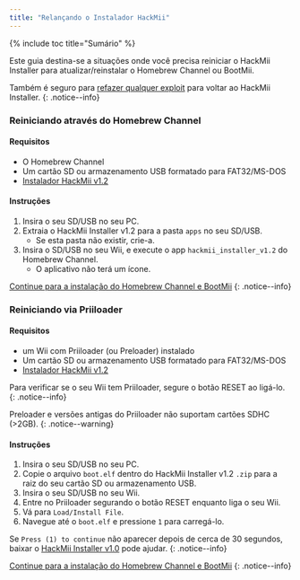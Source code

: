 ```yaml
---
title: "Relançando o Instalador HackMii"
---
```


{% include toc title="Sumário" %}

Este guia destina-se a situações onde você precisa reiniciar o HackMii Installer para atualizar/reinstalar o Homebrew Channel ou BootMii.

Também é seguro para [refazer qualquer exploit](get-started) para voltar ao HackMii Installer.
{: .notice--info}

### Reiniciando através do Homebrew Channel

#### Requisitos

* O Homebrew Channel
* Um cartão SD ou armazenamento USB formatado para FAT32/MS-DOS
* [Instalador HackMii v1.2](https://bootmii.org/download/)

#### Instruções

1. Insira o seu SD/USB no seu PC.
1. Extraia o HackMii Installer v1.2 para a pasta `apps` no seu SD/USB.
    + Se esta pasta não existir, crie-a.
1. Insira o SD/USB no seu Wii, e execute o app `hackmii_installer_v1.2` do Homebrew Channel.
    + O aplicativo não terá um ícone.

[Continue para a instalação do Homebrew Channel e BootMii](hbc)
{: .notice--info}

### Reiniciando via Priiloader

#### Requisitos
* um Wii com Priiloader (ou Preloader) instalado
* Um cartão SD ou armazenamento USB formatado para FAT32/MS-DOS
* [Instalador HackMii v1.2](https://bootmii.org/download/)

Para verificar se o seu Wii tem Priiloader, segure o botão RESET ao ligá-lo.
{: .notice--info}

Preloader e versões antigas do Priiloader não suportam cartões SDHC (>2GB).
{: .notice--warning}

#### Instruções

1. Insira o seu SD/USB no seu PC.
1. Copie o arquivo `boot.elf` dentro do HackMii Installer v1.2 `.zip` para a raiz do seu cartão SD ou armazenamento USB.
1. Insira o seu SD/USB no seu Wii.
1. Entre no Priiloader segurando o botão RESET enquanto liga o seu Wii.
1. Vá para `Load/Install File`.
1. Navegue até o `boot.elf` e pressione `1` para carregá-lo.

Se `Press (1) to continue` não aparecer depois de cerca de 30 segundos, baixar o [HackMii Installer v1.0](https://bootmii.org/download/) pode ajudar.
{: .notice--info}

[Continue para a instalação do Homebrew Channel e BootMii](hbc)
{: .notice--info}
